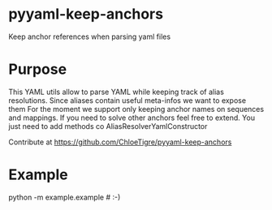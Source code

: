 # pyyaml-keep-anchors
Keep anchor references when parsing yaml files

# Purpose

This YAML utils allow to parse YAML while keeping track of alias resolutions.
Since aliases contain useful meta-infos we want to expose them
For the moment we support only keeping anchor names on sequences and mappings.
If you need to solve other anchors feel free to extend. You just need to add
methods co AliasResolverYamlConstructor

Contribute at https://github.com/ChloeTigre/pyyaml-keep-anchors

# Example

python -m example.example # :-)
